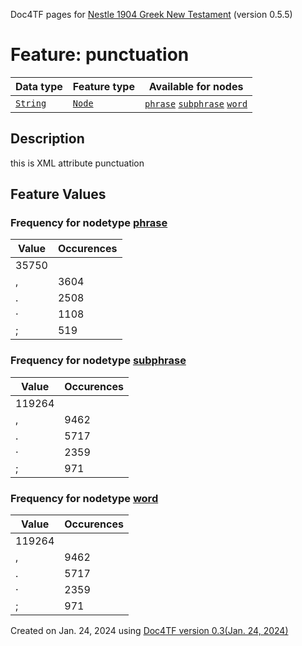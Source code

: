 Doc4TF pages for [Nestle 1904 Greek New Testament](https://github.com/saulocantanhede/tfgreek2/tree/master/tf) (version 0.5.5)
# Feature: punctuation
Data type|Feature type|Available for nodes
---|---|---
[`String`](featurebydatatype.md#string)|[`Node`](featurebytype.md#node)| [`phrase`](featurebynodetype.md#phrase)  [`subphrase`](featurebynodetype.md#subphrase)  [`word`](featurebynodetype.md#word) 
## Description
this is XML attribute punctuation
## Feature Values
### Frequency for nodetype [phrase](featurebynodetype.md#phrase)
Value|Occurences
---|---
 |35750
,|3604
.|2508
·|1108
;|519
### Frequency for nodetype [subphrase](featurebynodetype.md#subphrase)
Value|Occurences
---|---
 |119264
,|9462
.|5717
·|2359
;|971
### Frequency for nodetype [word](featurebynodetype.md#word)
Value|Occurences
---|---
 |119264
,|9462
.|5717
·|2359
;|971
 

Created on Jan. 24, 2024 using [Doc4TF  version 0.3(Jan. 24, 2024)](https://github.com/tonyjurg/Doc4TF) 